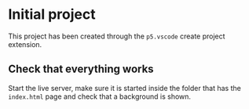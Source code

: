 # Initial project

This project has been created through the `p5.vscode` create project extension.

## Check that everything works

Start the live server, make sure it is started inside the folder that has the `index.html` page and check that a background is shown.
